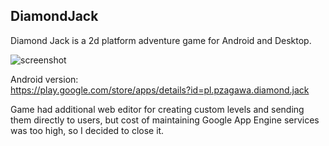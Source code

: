 ## DiamondJack
Diamond Jack is a 2d platform adventure game for Android and Desktop.

![screenshot](http://dj-game.appspot.com/gfx/shots/shot1.jpg)

Android version:  
https://play.google.com/store/apps/details?id=pl.pzagawa.diamond.jack

Game had additional web editor for creating custom levels and sending them directly to users, but cost of maintaining Google App Engine services was too high, so I decided to close it.
